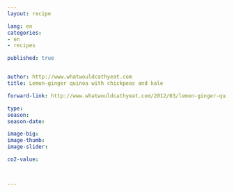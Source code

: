 ```yaml
---
layout: recipe

lang: en
categories:
- en
- recipes

published: true


author: http://www.whatwouldcathyeat.com
title: Lemon-ginger quinoa with chickpeas and kale

forward-link: http://www.whatwouldcathyeat.com/2012/03/lemon-ginger-quinoa-with-chickpeas-and-kale/

type: 
season: 
season-date:  

image-big: 
image-thumb: 
image-slider: 

co2-value: 



---
```

